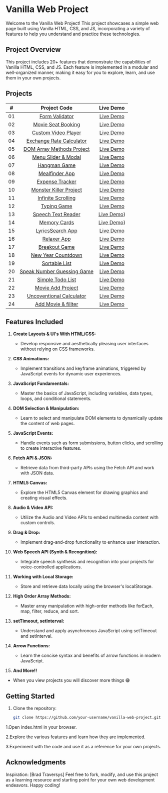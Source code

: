 # Vanilla Web Project

Welcome to the Vanilla Web Project! This project showcases a simple web page built using Vanilla HTML, CSS, and JS, incorporating a variety of features to help you understand and practice these technologies.

## Project Overview

This project includes 20+ features that demonstrate the capabilities of Vanilla HTML, CSS, and JS. Each feature is implemented in a modular and well-organized manner, making it easy for you to explore, learn, and use them in your own projects.

## Projects

|  #  |                          Project Code                           |                         Live Demo                                              |
| :-: | :-------------------------------------------------------------: | :-----------------------------------------------------------------------------:|
| 01  |         [Form Validator](./Projects/01-form-validator/)         |   [Live Demo](https://form-validator-login.netlify.app)                        |
| 02  |     [Movie Seat Booking](./Projects/02-movie-seat-booking/)     | [Live Demo](https://cool-movie-seat-booking.netlify.app)                       |
| 03  |    [Custom Video Player](./Projects/03-custom-video-player/)    | [Live Demo](https://custom-video-player-relaxing.netlify.app)                  |
| 04  |    [Exchange Rate Calculator](./Projects/04-exchange-rate/)     |    [Live Demo](https://exchange-rate-calculator-cool-theme.netlify.app)        |
| 05  |  [DOM Array Methods Project](./Projects/05-dOM-array-methods/)  |  [Live Demo](https://dom-array-method-money.netlify.app)                       |
| 06  |     [Menu Slider & Modal](./Projects/06-modal-menu-slider/)     |  [Live Demo](https://menu-slider-be-healthy.netlify.app)                       |
| 07  |             [Hangman Game](./Projects/07-hangman/)              |       [Live Demo](https://hangaman-cool-game.netlify.app)                      |
| 08  |          [Mealfinder App](./Projects/08-meal-finder/)           |     [Live Demo](https://search-you-meal.netlify.app)                           |
| 09  |        [Expense Tracker](./Projects/09-expense-tracker/)        |  [Live Demo](https://expense-tracker-for-you.netlify.app)                      |
| 10  |          [Monster Killer Project](./Projects/10-monster-killer-project/)          |    [Live Demo](https://monster-killer-project.netlify.app)   |
| 11  |     [Infinite Scrolling](./Projects/11-infinite-scrolling/)     |    [Live Demo](https://infinete-scroll-posts.netlify.app)                      |
| 12  |             [Typing Game](./Projects/12-type-game/)             |      [Live Demo](https://typing-game-set-difficulty.netlify.app)               |
| 13  |     [Speech Text Reader](./Projects/13-speech-text-reader/)     | [Live Demo](https://speech-text-reader-help-the-community.netlify.app))        |
| 14  |           [Memory Cards](./Projects/14-memory-cards/)           |    [Live Demo](https://memory-card-study-with-me.netlify.app))                 |
| 15  |        [LyricsSearch App](./Projects/15-lyrics-search/)         |    [Live Demo](https://lyrics-search-api-practice.netlify.app)                 |
| 16  |              [Relaxer App](./Projects/16-relaxer/)              |      [Live Demo](https://relaxer-app-chill.netlify.app)                        |
| 17  |            [Breakout Game](./Projects/17-breakout/)             |      [Live Demo](https://breakout-cool-game.netlify.app)                       |
| 18  |     [New Year Countdown](./Projects/18-new-year-countdown/)     | [Live Demo](https://cool-new-year-count-down.netlify.app)                      |
| 19  |          [Sortable List](./Projects/19-sortable-list/)          |   [Live Demo](https://sortable-list-10-richest-people.netlify.app)             |
| 20  | [Speak Number Guessing Game](./Projects/20-speak-number-guess/) |    [Live Demo](https://speak-number-guessing-game-try-it-out.netlify.app)      |
| 21  | [Simple Todo List](./Projects/21-simple-todo-list/)             | [Live Demo](https://simple-todo-list-blue-theme.netlify.app)                   |
| 22  | [Movie Add Project](./Projects/22-movie-adder-project/)         |    [Live Demo](https://add-movie-project.netlify.app)                          |
| 23  | [Uncoventional Calculator](./Projects/23-unconventional-calculator/)   |    [Live Demo](https://uncoventional-calculator.netlify.app)            |
| 24  | [Add Movie & fillter](./Projects/24-add-movie-obj/)             |    [Live Demo](https://movie-adder-project.netlify.app)                        |

## Features Included

1. **Create Layouts & UI's With HTML/CSS:**
   - Develop responsive and aesthetically pleasing user interfaces without relying on CSS frameworks.

2. **CSS Animations:**
   - Implement transitions and keyframe animations, triggered by JavaScript events for dynamic user experiences.

3. **JavaScript Fundamentals:**
   - Master the basics of JavaScript, including variables, data types, loops, and conditional statements.

4. **DOM Selection & Manipulation:**
   - Learn to select and manipulate DOM elements to dynamically update the content of web pages.

5. **JavaScript Events:**
   - Handle events such as form submissions, button clicks, and scrolling to create interactive features.

6. **Fetch API & JSON:**
   - Retrieve data from third-party APIs using the Fetch API and work with JSON data.

7. **HTML5 Canvas:**
   - Explore the HTML5 Canvas element for drawing graphics and creating visual effects.

8. **Audio & Video API:**
   - Utilize the Audio and Video APIs to embed multimedia content with custom controls.

9. **Drag & Drop:**
   - Implement drag-and-drop functionality to enhance user interaction.

10. **Web Speech API (Synth & Recognition):**
    - Integrate speech synthesis and recognition into your projects for voice-controlled applications.

11. **Working with Local Storage:**
    - Store and retrieve data locally using the browser's localStorage.

12. **High Order Array Methods:**
    - Master array manipulation with high-order methods like forEach, map, filter, reduce, and sort.

13. **setTimeout, setInterval:**
    - Understand and apply asynchronous JavaScript using setTimeout and setInterval.

14. **Arrow Functions:**
    - Learn the concise syntax and benefits of arrow functions in modern JavaScript.

15. **And More!!**
   - When you view projects you will discover more things 😁
      
## Getting Started

1. Clone the repository:
   ```bash
   git clone https://github.com/your-username/vanilla-web-project.git
   
1.Open index.html in your browser.

2.Explore the various features and learn how they are implemented.

3.Experiment with the code and use it as a reference for your own projects.

## Acknowledgments
Inspiration: [Brad Traversys]
Feel free to fork, modify, and use this project as a learning resource and starting point for your own web development endeavors. Happy coding!
